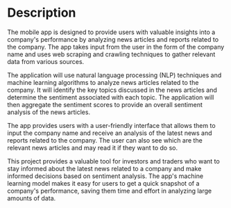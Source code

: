 
# Description
The mobile app is designed to provide users with valuable insights into a company's performance by analyzing news articles and reports related to the company. The app takes input from the user in the form of the company name and uses web scraping and crawling techniques to gather relevant data from various sources.

The application will use natural language processing (NLP) techniques and machine learning algorithms to analyze news articles related to the company. It will identify the key topics discussed in the news articles and determine the sentiment associated with each topic. The application will then aggregate the sentiment scores to provide an overall sentiment analysis of the news articles.

The app provides users with a user-friendly interface that allows them to input the company name and receive an analysis of the latest news and reports related to the company. The user can also see which are the relevant news articles and may read it if they want to do so.

This project provides a valuable tool for investors and traders who want to stay informed about the latest news related to a company and make informed decisions based on sentiment analysis. The app's machine learning model makes it easy for users to get a quick snapshot of a company's performance, saving them time and effort in analyzing large amounts of data.
